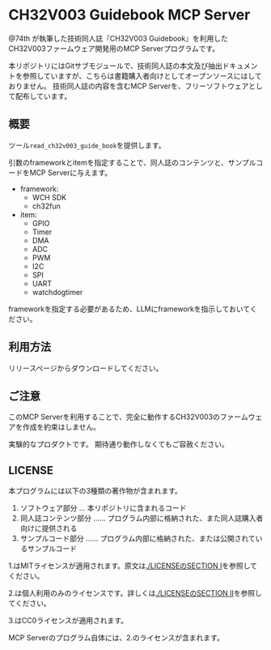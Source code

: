 # CH32V003 Guidebook MCP Server

@74th が執筆した技術同人誌『CH32V003 Guidebook』を利用したCH32V003ファームウェア開発用のMCP Serverプログラムです。

本リポジトリにはGitサブモジュールで、技術同人誌の本文及び抽出ドキュメントを参照していますが、こちらは書籍購入者向けとしてオープンソースにはしておりません。
技術同人誌の内容を含むMCP Serverを、フリーソフトウェアとして配布しています。

## 概要

ツール`read_ch32v003_guide_book`を提供します。

引数のframeworkとitemを指定することで、同人誌のコンテンツと、サンプルコードをMCP Serverに与えます。

- framework:
  - WCH SDK
  - ch32fun
- item:
  - GPIO
  - Timer
  - DMA
  - ADC
  - PWM
  - I2C
  - SPI
  - UART
  - watchdogtimer

frameworkを指定する必要があるため、LLMにframeworkを指示しておいてください。

## 利用方法

リリースページからダウンロードしてください。

## ご注意

このMCP Serverを利用することで、完全に動作するCH32V003のファームウェアを作成を約束はしません。

実験的なプロダクトです。
期待通り動作しなくてもご容赦ください。

## LICENSE

本プログラムには以下の3種類の著作物が含まれます。

1. ソフトウェア部分 … 本リポジトリに含まれるコード
2. 同人誌コンテンツ部分 …… プログラム内部に格納された、また同人誌購入者向けに提供される
3. サンプルコード部分 …… プログラム内部に格納された、または公開されているサンプルコード

1.はMITライセンスが適用されます。原文は[./LICENSEのSECTION I](./LICENSE)を参照してください。

2.は個人利用のみのライセンスです。詳しくは[./LICENSEのSECTION II](./LICENSE)を参照してください。

3.はCC0ライセンスが適用されます。

MCP Serverのプログラム自体には、2.のライセンスが含まれます。